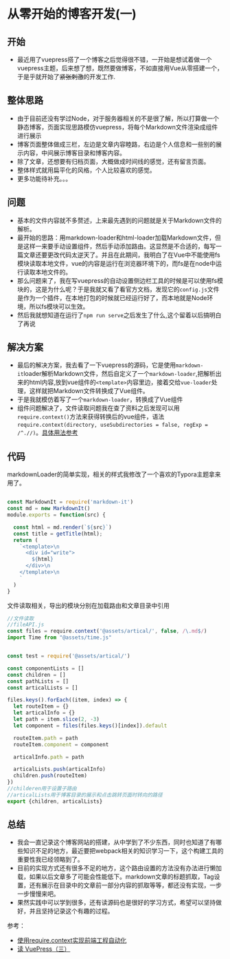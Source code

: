 # 从零开始的博客开发(一)

## 开始

- 最近用了vuepress搭了一个博客之后觉得很不错，一开始是想试着做一个vuepress主题，后来想了想，既然要做博客，不如直接用Vue从零搭建一个，于是乎就开始了~~紧张刺激~~的开发工作.

## 整体思路

- 由于目前还没有学过Node，对于服务器相关的不是很了解，所以打算做一个静态博客，页面实现思路模仿vuepress，将每个Markdown文件渲染成组件进行展示
- 博客页面整体做成三栏，左边是文章内容睦路，右边是个人信息和一些别的展示内容，中间展示博客目录和博客内容。
- 除了文章，还想要有归档页面，大概做成时间线的感觉，还有留言页面。
- 整体样式就用扁平化的风格，个人比较喜欢的感觉。
- 更多功能待补充。。。

## 问题

- 基本的文件内容就不多赘述，上来最先遇到的问题就是关于Markdown文件的解析。
- 最开始的思路：用markdown-loader和html-loader加载Markdown文件，但是这样一来要手动设置组件，然后手动添加路由。这显然是不合适的，每写一篇文章还要更改代码太逆天了。并且在此期间，我明白了在Vue中不能使用fs模块读取本地文件，vue的内容是运行在浏览器环境下的，而fs是在node中运行读取本地文件的。
- 那么问题来了，我在写vuepress的自动设置侧边栏工具的时候是可以使用fs模块的，这是为什么呢？于是我就又看了看官方文档，发现它的`config.js`文件是作为一个插件，在本地打包的时候就已经运行好了，而本地就是Node环境，所以fs模块可以生效。
- 然后我就想知道在运行了`npm run serve`之后发生了什么,这个留着以后搞明白了再说

## 解决方案
- 最后的解决方案，我去看了一下vuepress的源码，它是使用`markdown-it`loader解析Markdown文件，然后自定义了一个`markdown-loader`,把解析出来的html内容,放到vue组件的`<template>`内容里边，接着交给`vue-loader`处理，这样就把Markdown文件转换成了Vue组件。
- 于是我就模仿着写了一个`markdown-loader`，转换成了Vue组件
- 组件问题解决了，文件读取问题我在查了资料之后发现可以用`require.context()`方法来获得转换后的vue组件，语法`require.context(directory, useSubdirectories = false, regExp = /^.//)`。[具体用法参考](https://www.jianshu.com/p/c894ea00dfec)

## 代码
markdownLoader的简单实现，相关的样式我修改了一个喜欢的Typora主题拿来用了。
```javascript

const MarkdownIt = require('markdown-it')
const md = new MarkdownIt()
module.exports = function(src) {

  const html = md.render(`${src}`)
  const title = getTitle(html);
  return (
    `<template>\n
      <div id="write">
        ${html}
      </div>\n
    </template>\n
    `
  )
}
```

文件读取相关，导出的模块分别在加载路由和文章目录中引用
```javascript
//文件读取
//fileAPI.js
const files = require.context('@assets/artical/', false, /\.md$/)
import Time from "@assets/time.js"


const test = require('@assets/artical/')

const componentLists = []
const children = []
const pathLists = []
const articalLists = []

files.keys().forEach((item, index) => {
  let routeItem = {}
  let articalInfo = {}
  let path = item.slice(2, -3)
  let component = files(files.keys()[index]).default

  routeItem.path = path
  routeItem.component = component

  articalInfo.path = path 

  articalLists.push(articalInfo)
  children.push(routeItem)
})
//childeren用于设置子路由
//articalLists用于博客目录的展示和点击跳转页面时转向的路径
export {children, articalLists} 

```

## 总结
- 我会一直记录这个博客网站的搭建，从中学到了不少东西，同时也知道了有哪些知识不足的地方，最近要把webpack相关的知识学习一下，这个构建工具的重要性我已经领略到了。
- 目前的实现方式还有很多不足的地方，这个路由设置的方法没有办法进行懒加载，如果以后文章多了可能会性能低下。markdown文章的标题抓取，Tag设置，还有展示在目录中的文章前一部分内容的抓取等等，都还没有实现，一步一步慢慢来吧。
- 果然实践中可以学到很多，还有读源码也是很好的学习方式，希望可以坚持做好，并且坚持记录这个有趣的过程。
  
参考：
- [使用require.context实现前端工程自动化](https://www.jianshu.com/p/c894ea00dfec)
- [读 VuePress（三）](https://www.jianshu.com/p/a95c04a68d14) 
